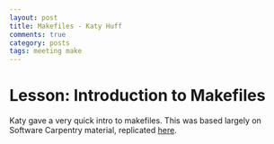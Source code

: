 ```yaml
---
layout: post
title: Makefiles - Katy Huff
comments: true
category: posts
tags: meeting make
---
```



# Lesson: Introduction to Makefiles

Katy gave a very quick intro to makefiles. This was based largely on Software Carpentry material, replicated [here]. 


[here]: https://github.com/thehackerwithin/berkeley/tree/master/make "make" 


